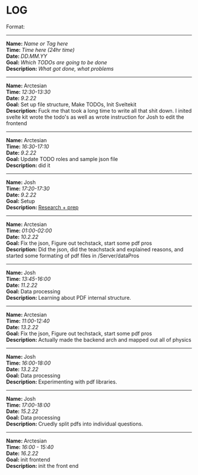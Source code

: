 # LOG

Format:

<hr>
<strong>Name: </strong><em>Name or Tag here</em> 
<br>
<strong>Time: </strong>  <em>Time here (24hr time)</em> 
<br>
<strong>Date: </strong>  <em>DD.MM.YY</em> 
<br>
<strong>Goal: </strong> <em>Which TODOs are going to be done</em> 
<br>
<strong>Description: </strong> <em>What got done, what problems</em>

<hr>

<strong>Name: </strong> Arctesian
<br>
<strong>Time: </strong>  <em>12:30-13:30</em> 
<br>
<strong>Date: </strong>  <em>9.2.22</em> 
<br>
<strong>Goal: </strong> Set up file structure, Make TODOs, Init Sveltekit 
<br>
<strong>Description: </strong> Fuck me that took a long time to write all that shit down. I inited svelte kit wrote the todo's as well as wrote instruction for Josh to edit the frontend

<hr>

<strong>Name: </strong> Arctesian
<br>
<strong>Time: </strong>  <em>16:30-17:10</em> 
<br>
<strong>Date: </strong>  <em>9.2.22</em> 
<br>
<strong>Goal: </strong> Update TODO roles and sample json file
<br>
<strong>Description: </strong> did it 

<hr>

<strong>Name: </strong>Josh
<br>
<strong>Time: </strong>  <em>17:20-17:30</em> 
<br>
<strong>Date: </strong>  <em>9.2.22</em> 
<br>
<strong>Goal: </strong> Setup
<br>
<strong>Description: </strong> [Research + prep](https://blog.aspose.com/2021/06/14/convert-image-to-searchable-pdf-file-with-ocr-using-cpp/)

<hr>


<strong>Name: </strong> Arctesian
<br>
<strong>Time: </strong>  <em>01:00-02:00 </em> 
<br>
<strong>Date: </strong>  <em>10.2.22</em> 
<br>
<strong>Goal: </strong> Fix the json, Figure out techstack, start some pdf pros
 <br>
<strong>Description: </strong> 
Did the json, did the teachstack and explained reasons, and started some formating of pdf files in /Server/dataPros

<hr>

<strong>Name: </strong>Josh
<br>
<strong>Time: </strong>  <em>13:45-16:00</em> 
<br>
<strong>Date: </strong>  <em>11.2.22</em> 
<br>
<strong>Goal: </strong> Data processing
<br>
<strong>Description: </strong> Learning about PDF internal structure.

<hr>

<strong>Name: </strong> Arctesian
<br>
<strong>Time: </strong>  <em>11:00-12:40 </em> 
<br>
<strong>Date: </strong>  <em>13.2.22</em> 
<br>
<strong>Goal: </strong> Fix the json, Figure out techstack, start some pdf pros
 <br>
<strong>Description: </strong> 
Actually made the backend arch and mapped out all of physics

<hr>

<strong>Name: </strong>Josh
<br>
<strong>Time: </strong>  <em>16:00-18:00</em> 
<br>
<strong>Date: </strong>  <em>13.2.22</em> 
<br>
<strong>Goal: </strong> Data processing
<br>
<strong>Description: </strong> Experimenting with pdf libraries. 

<hr>

<strong>Name: </strong>Josh
<br>
<strong>Time: </strong>  <em>17:00-18:00</em> 
<br>
<strong>Date: </strong>  <em>15.2.22</em> 
<br>
<strong>Goal: </strong> Data processing
<br>
<strong>Description: </strong> Cruedly split pdfs into individual questions. 

<hr>

<strong>Name: </strong> Arctesian
<br>
<strong>Time: </strong>  <em>16:00 - 15:40</em> 
<br>
<strong>Date: </strong>  <em>16.2.22</em> 
<br>
<strong>Goal: </strong> init frontend
<br>
<strong>Description: </strong>
init the front end 
